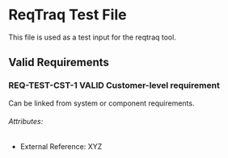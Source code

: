# ReqTraq Test File

This file is used as a test input for the reqtraq tool.

## Valid Requirements

### REQ-TEST-CST-1 VALID Customer-level requirement

Can be linked from system or component requirements.

###### Attributes:
- External Reference: XYZ
